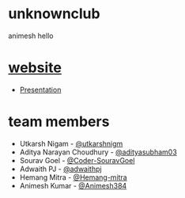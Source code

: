 # unknownclub

animesh hello

# [website](https://unknownclub.me) 
* [Presentation](https://1drv.ms/p/s!AhjNdFhoCDNsgYR73o_PqnFd895YMw?e=XBjMwc)

# team members
* Utkarsh Nigam - [@utkarshnigm](https://github.com/utkarshnigm)
* Aditya Narayan Choudhury - [@adityasubham03](https://github.com/adityasubham03)
* Sourav Goel - [@Coder-SouravGoel](https://github.com/Coder-SouravGoel)
* Adwaith PJ - [@adwaithpj](https://github.com/adwaithpj)
* Hemang Mitra - [@Hemang-mitra](https://github.com/Hemang-mitra)
* Animesh Kumar - [@Animesh384](https://github.com/Animesh384)
